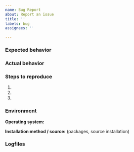 ```yaml
---
name: Bug Report
about: Report an issue
title: ''
labels: bug
assignees: ''

---
```


<!--
If reporting an issue please try to provide the information asked below.

Before reporting an issue please:

1. Be aware that this is not a support forum. If your issue is rather a question
   than a bug report, please use our community forum at
   https://forum.greenbone.net/ instead.
2. Make sure that you're using the latest published release
3. Check the list of issues whether it isn't already reported.
4. Read 1. again and if you still believe you found a software bug please
   continue to file this issue. If you are in doubt use
   https://forum.greenbone.net/ instead.

Thanks for your help to keep the communication channels clean and consistent!
-->

### Expected behavior

<!--
  How did you expect the software to behave?
  Please write down how it should work in your opinion.
-->

### Actual behavior

<!--
  Did something go wrong?
  Is something broken, or not behaving as you expected?
  Is this really an bug? If in doubt please use
  https://forum.greenbone.net instead.
-->

### Steps to reproduce

<!--
  How would you describe your issue to someone who doesn’t know something about
  this software? Try to write a sequence of steps that anybody can repeat to see
  the issue.
-->

1.
2.
3.

### Environment

**Operating system:**

**Installation method / source:** (packages, source installation)

### Logfiles
<!-- in most cases you'll find the logs in /var/log/gvm/ -->
```

```
